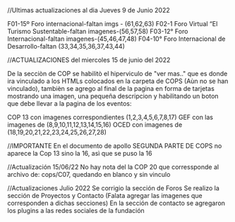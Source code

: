 
//Ultimas actualizaciones al dia Jueves 9 de Junio 2022

F01-15º Foro internacional-faltan imgs - (61,62,63)
F02-1 Foro Virtual “El Turismo Sustentable-faltan imagenes-(56,57,58)
F03-12° Foro Internacional-faltan imagenes-(45,46,47,48)
F04-10° Foro Internacional de Desarrollo-faltan (33,34,35,36,37,43,44)


//ACTUALIZACIONES del miercoles 15 de junio del 2022

De la secciòn de  COP se habilitò el hiperviculo de "ver mas.." que es donde ira vinculado a los HTMLs colocados en la carpeta de COPS (Aùn no se han vinculado), tambièn se agrego al final de la pagina en forma de tarjetas mostrando una imagen, una pequeña descripcion y habilitando un boton que debe llevar a la pagina de los eventos:

COP 13 con imagenes correspondientes (1,2,3,4,5,6,7,8,17)
GEF con las imagenes de (8,9,10,11,12,13,14,15,16)
OCED con imagenes de  (18,19,20,21,22,23,24,25,26,27,28)

//IMPORTANTE
En el documento de apollo SEGUNDA PARTE DE COPS no aparece la Cop 13 sino la 16, asì que se puso la 16

//Actualización 15/06/22
No hay nota del la COP 20 que corressponde al archivo de: cops/C07, quedando en blanco y sin vinculo

//Actualizaciones Julio 2022
Se corrigio la sección de Foros
Se realizo la sección de Proyectos y Contacto (Falata agregar las imagenes que corresponden a dichas secciones)
En la sección de contacto se agregaron los plugins a las redes sociales de la fundación
